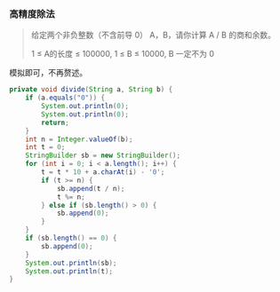 ### 高精度除法

> 给定两个非负整数（不含前导 0） A，B，请你计算 A / B 的商和余数。
>
> 1 ≤ A的长度 ≤ 100000,
> 1 ≤ B ≤ 10000,
> B 一定不为 0

模拟即可，不再赘述。

```java
private void divide(String a, String b) {
    if (a.equals("0")) {
        System.out.println(0);
        System.out.println(0);
        return;
    }
    int n = Integer.valueOf(b);
    int t = 0;
    StringBuilder sb = new StringBuilder();
    for (int i = 0; i < a.length(); i++) {
        t = t * 10 + a.charAt(i) - '0';
        if (t >= n) {
            sb.append(t / n);
            t %= n;
        } else if (sb.length() > 0) {
            sb.append(0);
        }
    }
    if (sb.length() == 0) {
        sb.append(0);
    }
    System.out.println(sb);
    System.out.println(t);
}
```

